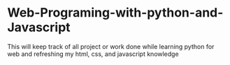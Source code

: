 # Web-Programing-with-python-and-Javascript
This will keep track of all project or work done while learning python for web and refreshing my html, css, and javascript knowledge
